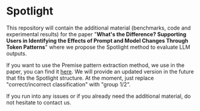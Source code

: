 # Spotlight

This repository will contain the additional material (benchmarks, code and experimental results) for the paper "**What's the Difference? Supporting Users in Identifying the Effects of Prompt and Model Changes Through Token Patterns**" where we propose the Spotlight method to evaluate LLM outputs.

If you want to use the Premise pattern extraction method, we use in the paper, you can find it [here](https://github.com/m-hedderich/PyPremise). We will provide an updated version in the future that fits the Spotlight structure. At the moment, just replace "correct/incorrect classification" with "group 1/2". 

If you run into any issues or if you already need the additional material, do not hesitate to contact us.
